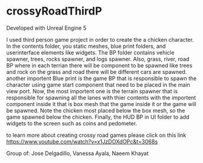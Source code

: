 # crossyRoadThirdP

Developed with Unreal Engine 5

I used third person game project in order to create the a chicken character. In the contents folder, you static meshes, blue print folders, and userinterface elements like widgets. The BP folder contains vehicle spawner, trees, rocks spawner, and logs spawner. Also, grass, river, road BP where in each terrian there will be component to be spawned like trees and rock on the grass and road there will be different cars are spawned. another importent Blue print is the game BP that is responsible to spawn the character using game start component that need to be placed in the main view port. Now, the most importent one is the terrain spawner that is responsible for spawning all the lanes with thier contents with the importent component inside it that is box mesh that the game inside it or the game will be spawned. Note the chicken most placed below the box mesh, so the game spawned below the chicken. Finally, the HUD BP in UI folder to add widgets to the screen such as coins and pedometer. 

to learn more about creating crossy road games please click on this link https://www.youtube.com/watch?v=x1JzDOXdOPc&t=3068s

Group of: Jose Delgadillo, Vanessa Ayala, Naeem Khayat
